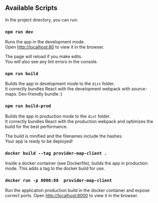## Available Scripts

In the project directory, you can run:

### `npm run dev`

Runs the app in the development mode.<br />
Open [http://localhost:80](http://localhost:80) to view it in the browser.

The page will reload if you make edits.<br />
You will also see any lint errors in the console.


### `npm run build`

Builds the app in development mode to the `dist` folder.<br />
It correctly bundles React with the development webpack with source-maps. Dev-friendly bundle :)


### `npm run build-prod`

Builds the app in production mode to the `dist` folder.<br />
It correctly bundles React with the production webpack and optimizes the build for the best performance.

The build is minified and the filenames include the hashes.<br />
Your app is ready to be deployed!


### `docker build --tag provider-map-client .`

Inside a docker container (see Dockerfile), builds the app in production mode. This adds a tag to the docker build for use.

### `docker run -p 8000:80  provider-map-client`

Run the application production build in the docker container and expose correct ports.
Open [http://localhost:8000](http://localhost:8000) to view it in the browser.
